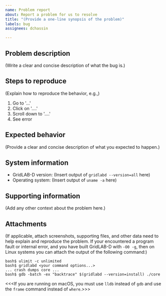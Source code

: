 ```yaml
---
name: Problem report
about: Report a problem for us to resolve
title: "(Provide a one-line synopsis of the problem)"
labels: bug
assignees: dchassin

---
```


## Problem description

(Write a clear and concise description of what the bug is.)

## Steps to reproduce

(Explain how to reproduce the behavior, e.g.,)
1. Go to '...'
2. Click on '....'
3. Scroll down to '....'
4. See error

## Expected behavior

(Provide a clear and concise description of what you expected to happen.)

## System information

* GridLAB-D version: (Insert output of `gridlabd --version=all` here)
* Operating system: (Insert output of `uname -a` here)

## Supporting information

(Add any other context about the problem here.)

## Attachments

(If applicable, attach screenshots, supporting files, and other data need to help explain and reproduce the problem. If your encountered a program fault or internal error, and you have built GridLAB-D with `-O0 -g`, then on Linux systems you can attach the output of the following command:)
~~~
bash$ ulimit -c unlimited
bash$ gridlabd <your command options...>
... crash dumps core ...
bash$ gdb -batch -ex "backtrace" $(gridlabd --version=install) ./core
~~~

<<<If you are running on macOS, you must use `lldb` instead of `gdb` and use the `frame` command instead of `where`.>>>

